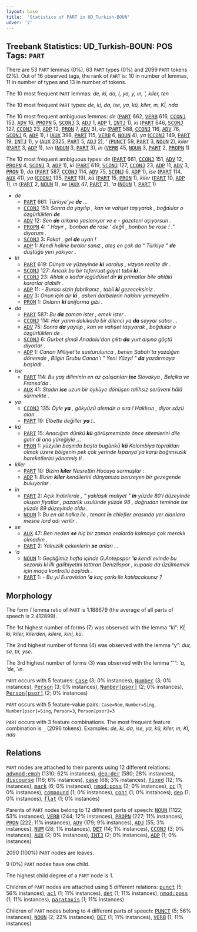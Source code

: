 ```yaml
---
layout: base
title:  'Statistics of PART in UD_Turkish-BOUN'
udver: '2'
---
```


## Treebank Statistics: UD_Turkish-BOUN: POS Tags: `PART`

There are 53 `PART` lemmas (0%), 63 `PART` types (0%) and 2099 `PART` tokens (2%).
Out of 16 observed tags, the rank of `PART` is: 10 in number of lemmas, 11 in number of types and 13 in number of tokens.

The 10 most frequent `PART` lemmas: <em>de, ki, da, i, ya, y, ın, ', kiler, ten</em>

The 10 most frequent `PART` types:  <em>de, ki, da, ise, ya, kü, kiler, ın, Kİ, nda</em>

The 10 most frequent ambiguous lemmas: <em>de</em> (<tt><a href="tr_boun-pos-PART.html">PART</a></tt> 662, <tt><a href="tr_boun-pos-VERB.html">VERB</a></tt> 616, <tt><a href="tr_boun-pos-CCONJ.html">CCONJ</a></tt> 153, <tt><a href="tr_boun-pos-ADV.html">ADV</a></tt> 16, <tt><a href="tr_boun-pos-PROPN.html">PROPN</a></tt> 5, <tt><a href="tr_boun-pos-SCONJ.html">SCONJ</a></tt> 3, <tt><a href="tr_boun-pos-ADJ.html">ADJ</a></tt> 1, <tt><a href="tr_boun-pos-ADP.html">ADP</a></tt> 1, <tt><a href="tr_boun-pos-INTJ.html">INTJ</a></tt> 1), <em>ki</em> (<tt><a href="tr_boun-pos-PART.html">PART</a></tt> 646, <tt><a href="tr_boun-pos-SCONJ.html">SCONJ</a></tt> 127, <tt><a href="tr_boun-pos-CCONJ.html">CCONJ</a></tt> 23, <tt><a href="tr_boun-pos-ADP.html">ADP</a></tt> 12, <tt><a href="tr_boun-pos-PRON.html">PRON</a></tt> 7, <tt><a href="tr_boun-pos-ADV.html">ADV</a></tt> 3), <em>da</em> (<tt><a href="tr_boun-pos-PART.html">PART</a></tt> 588, <tt><a href="tr_boun-pos-CCONJ.html">CCONJ</a></tt> 116, <tt><a href="tr_boun-pos-ADV.html">ADV</a></tt> 76, <tt><a href="tr_boun-pos-SCONJ.html">SCONJ</a></tt> 6, <tt><a href="tr_boun-pos-ADP.html">ADP</a></tt> 1), <em>i</em> (<tt><a href="tr_boun-pos-AUX.html">AUX</a></tt> 398, <tt><a href="tr_boun-pos-PART.html">PART</a></tt> 115, <tt><a href="tr_boun-pos-VERB.html">VERB</a></tt> 6, <tt><a href="tr_boun-pos-NOUN.html">NOUN</a></tt> 4), <em>ya</em> (<tt><a href="tr_boun-pos-CCONJ.html">CCONJ</a></tt> 149, <tt><a href="tr_boun-pos-PART.html">PART</a></tt> 19, <tt><a href="tr_boun-pos-INTJ.html">INTJ</a></tt> 1), <em>y</em> (<tt><a href="tr_boun-pos-AUX.html">AUX</a></tt> 2325, <tt><a href="tr_boun-pos-PART.html">PART</a></tt> 5, <tt><a href="tr_boun-pos-ADJ.html">ADJ</a></tt> 2), <em>'</em> (<tt><a href="tr_boun-pos-PUNCT.html">PUNCT</a></tt> 59, <tt><a href="tr_boun-pos-PART.html">PART</a></tt> 3, <tt><a href="tr_boun-pos-NOUN.html">NOUN</a></tt> 2), <em>kiler</em> (<tt><a href="tr_boun-pos-PART.html">PART</a></tt> 3, <tt><a href="tr_boun-pos-ADP.html">ADP</a></tt> 1), <em>ten</em> (<tt><a href="tr_boun-pos-NOUN.html">NOUN</a></tt> 3, <tt><a href="tr_boun-pos-PART.html">PART</a></tt> 3), <em>in</em> (<tt><a href="tr_boun-pos-VERB.html">VERB</a></tt> 45, <tt><a href="tr_boun-pos-NOUN.html">NOUN</a></tt> 3, <tt><a href="tr_boun-pos-PART.html">PART</a></tt> 2, <tt><a href="tr_boun-pos-PROPN.html">PROPN</a></tt> 1)

The 10 most frequent ambiguous types:  <em>de</em> (<tt><a href="tr_boun-pos-PART.html">PART</a></tt> 661, <tt><a href="tr_boun-pos-CCONJ.html">CCONJ</a></tt> 151, <tt><a href="tr_boun-pos-ADV.html">ADV</a></tt> 12, <tt><a href="tr_boun-pos-PROPN.html">PROPN</a></tt> 4, <tt><a href="tr_boun-pos-SCONJ.html">SCONJ</a></tt> 3, <tt><a href="tr_boun-pos-ADP.html">ADP</a></tt> 1), <em>ki</em> (<tt><a href="tr_boun-pos-PART.html">PART</a></tt> 619, <tt><a href="tr_boun-pos-SCONJ.html">SCONJ</a></tt> 127, <tt><a href="tr_boun-pos-CCONJ.html">CCONJ</a></tt> 23, <tt><a href="tr_boun-pos-ADP.html">ADP</a></tt> 11, <tt><a href="tr_boun-pos-ADV.html">ADV</a></tt> 3, <tt><a href="tr_boun-pos-PRON.html">PRON</a></tt> 1), <em>da</em> (<tt><a href="tr_boun-pos-PART.html">PART</a></tt> 587, <tt><a href="tr_boun-pos-CCONJ.html">CCONJ</a></tt> 114, <tt><a href="tr_boun-pos-ADV.html">ADV</a></tt> 75, <tt><a href="tr_boun-pos-SCONJ.html">SCONJ</a></tt> 6, <tt><a href="tr_boun-pos-ADP.html">ADP</a></tt> 1), <em>ise</em> (<tt><a href="tr_boun-pos-PART.html">PART</a></tt> 114, <tt><a href="tr_boun-pos-AUX.html">AUX</a></tt> 41), <em>ya</em> (<tt><a href="tr_boun-pos-CCONJ.html">CCONJ</a></tt> 135, <tt><a href="tr_boun-pos-PART.html">PART</a></tt> 19), <em>kü</em> (<tt><a href="tr_boun-pos-PART.html">PART</a></tt> 15, <tt><a href="tr_boun-pos-PRON.html">PRON</a></tt> 1), <em>kiler</em> (<tt><a href="tr_boun-pos-PART.html">PART</a></tt> 10, <tt><a href="tr_boun-pos-ADP.html">ADP</a></tt> 1), <em>in</em> (<tt><a href="tr_boun-pos-PART.html">PART</a></tt> 2, <tt><a href="tr_boun-pos-NOUN.html">NOUN</a></tt> 1), <em>se</em> (<tt><a href="tr_boun-pos-AUX.html">AUX</a></tt> 47, <tt><a href="tr_boun-pos-PART.html">PART</a></tt> 2), <em>'a</em> (<tt><a href="tr_boun-pos-NOUN.html">NOUN</a></tt> 1, <tt><a href="tr_boun-pos-PART.html">PART</a></tt> 1)


* <em>de</em>
  * <tt><a href="tr_boun-pos-PART.html">PART</a></tt> 661: <em>Türkiye'ye <b>de</b> ...</em>
  * <tt><a href="tr_boun-pos-CCONJ.html">CCONJ</a></tt> 151: <em>Sonra da yayılıp , kan ve vahşet taşıyarak , boğdular o özgürlükleri <b>de</b> .</em>
  * <tt><a href="tr_boun-pos-ADV.html">ADV</a></tt> 12: <em>Sen <b>de</b> arkana yaslanıyor ve e - gazeteni açıyorsun .</em>
  * <tt><a href="tr_boun-pos-PROPN.html">PROPN</a></tt> 4: <em>" Hayır , 'bonbon <b>de</b> rose ' değil , bonbon be rose ! ." diyorum .</em>
  * <tt><a href="tr_boun-pos-SCONJ.html">SCONJ</a></tt> 3: <em>Fakat , gel <b>de</b> uyan !</em>
  * <tt><a href="tr_boun-pos-ADP.html">ADP</a></tt> 1: <em>Kendi haline bırakır sanız , ateş en çok da " Türkiye " <b>de</b> düştüğü yeri yakıyor .</em>
* <em>ki</em>
  * <tt><a href="tr_boun-pos-PART.html">PART</a></tt> 619: <em>Dünya ve yüzeyinde <b>ki</b> varoluş , vizyon realite dir .</em>
  * <tt><a href="tr_boun-pos-SCONJ.html">SCONJ</a></tt> 127: <em>Ancak bu bir teferruat gayet tabii <b>ki</b> .</em>
  * <tt><a href="tr_boun-pos-CCONJ.html">CCONJ</a></tt> 23: <em>Ahlak o kadar içgüdüsel dir <b>ki</b> primatlar bile ahlâki kararlar alabilir .</em>
  * <tt><a href="tr_boun-pos-ADP.html">ADP</a></tt> 11: <em>- Burası sizin fabrikanız , tabii <b>ki</b> gezeceksiniz .</em>
  * <tt><a href="tr_boun-pos-ADV.html">ADV</a></tt> 3: <em>Onun için dir <b>ki</b> , askeri darbelerin hakkını yemeyelim .</em>
  * <tt><a href="tr_boun-pos-PRON.html">PRON</a></tt> 1: <em>Onların <b>ki</b> üniforma gibi .</em>
* <em>da</em>
  * <tt><a href="tr_boun-pos-PART.html">PART</a></tt> 587: <em>Bu <b>da</b> zaman ister , emek ister .</em>
  * <tt><a href="tr_boun-pos-CCONJ.html">CCONJ</a></tt> 114: <em>Her yarım dakikada bir dilenci ya <b>da</b> seyyar satıcı ...</em>
  * <tt><a href="tr_boun-pos-ADV.html">ADV</a></tt> 75: <em>Sonra <b>da</b> yayılıp , kan ve vahşet taşıyarak , boğdular o özgürlükleri de .</em>
  * <tt><a href="tr_boun-pos-SCONJ.html">SCONJ</a></tt> 6: <em>Gurbet şimdi Anadolu'dan çıktı <b>da</b> yurt dışına göçtü diyorlar .</em>
  * <tt><a href="tr_boun-pos-ADP.html">ADP</a></tt> 1: <em>Canan Milliyet'te susturulunca , benim Sabah'ta yazdığım dönemde , Bilgin Grubu Canan'ı " Yeni Yüzyıl " <b>da</b> yazdırmaya başladı .</em>
* <em>ise</em>
  * <tt><a href="tr_boun-pos-PART.html">PART</a></tt> 114: <em>Bu yaş diliminin en az çalışanları <b>ise</b> Slovakya , Belçika ve Fransa'da .</em>
  * <tt><a href="tr_boun-pos-AUX.html">AUX</a></tt> 41: <em>Stadın <b>ise</b> uzun bir öyküye dönüşen talihsiz serüveni hâlâ sürmekte .</em>
* <em>ya</em>
  * <tt><a href="tr_boun-pos-CCONJ.html">CCONJ</a></tt> 135: <em>Öyle <b>ya</b> , gökyüzü alemdir o sıra ! Haklısın , diyor sözü alan .</em>
  * <tt><a href="tr_boun-pos-PART.html">PART</a></tt> 19: <em>Elbette değiller <b>ya</b> !..</em>
* <em>kü</em>
  * <tt><a href="tr_boun-pos-PART.html">PART</a></tt> 15: <em>Anacığım dünkü <b>kü</b> görüşmemizde önce sitemlerini dile getir di ana yüreğiyle ...</em>
  * <tt><a href="tr_boun-pos-PRON.html">PRON</a></tt> 1: <em>yüzyılın başında başta bugünkü <b>kü</b> Kolombiya toprakları olmak üzere bölgenin pek çok yerinde İspanya'ya karşı bağımsızlık hareketlerini yönetmiş ti .</em>
* <em>kiler</em>
  * <tt><a href="tr_boun-pos-PART.html">PART</a></tt> 10: <em>Bizim <b>kiler</b> Nasrettin Hocaya sormuşlar :</em>
  * <tt><a href="tr_boun-pos-ADP.html">ADP</a></tt> 1: <em>Bizim <b>kiler</b> kendilerini dünyamıza benzeyen bir gezegende buluyorlar .</em>
* <em>in</em>
  * <tt><a href="tr_boun-pos-PART.html">PART</a></tt> 2: <em>Açık ihalelerde , " yaklaşık maliyet " <b>in</b> yüzde 80'i düzeyinde oluşan fiyatlar , pazarlık usulünde yüzde 98 , doğrudan teminde ise yüzde 89 düzeyinde oldu .</em>
  * <tt><a href="tr_boun-pos-NOUN.html">NOUN</a></tt> 1: <em>Bu en alt halka ile , tenant <b>in</b> chiefler arasında yer alanlara mesne lord adı verilir .</em>
* <em>se</em>
  * <tt><a href="tr_boun-pos-AUX.html">AUX</a></tt> 47: <em>Ben neden <b>se</b> hiç bir zaman oralarda kalmaya çok meraklı olmadım .</em>
  * <tt><a href="tr_boun-pos-PART.html">PART</a></tt> 2: <em>Yalnızlık çekenlerin <b>se</b> anları ...</em>
* <em>'a</em>
  * <tt><a href="tr_boun-pos-NOUN.html">NOUN</a></tt> 1: <em>Geçtiğimiz hafta içinde G.Antepspor <b>'a</b> kendi evinde bu sezonki ki ilk galibiyetini tattıran Denizlispor , kupada da üzülmemek için maça kontrollü başladı .</em>
  * <tt><a href="tr_boun-pos-PART.html">PART</a></tt> 1: <em>- Bu yıl Eurovision <b>'a</b> kaç şarkı ile katılacaksınız ?</em>

## Morphology

The form / lemma ratio of `PART` is 1.188679 (the average of all parts of speech is 2.412899).

The 1st highest number of forms (7) was observed with the lemma “ki”: <em>Kİ, ki, kiler, kilerden, kilere, kini, kü</em>.

The 2nd highest number of forms (4) was observed with the lemma “y”: <em>dur, se, tır, yse</em>.

The 3rd highest number of forms (3) was observed with the lemma “'”: <em>'a, 'de, 'ın</em>.

`PART` occurs with 5 features: <tt><a href="tr_boun-feat-Case.html">Case</a></tt> (3; 0% instances), <tt><a href="tr_boun-feat-Number.html">Number</a></tt> (3; 0% instances), <tt><a href="tr_boun-feat-Person.html">Person</a></tt> (3; 0% instances), <tt><a href="tr_boun-feat-Number-psor.html">Number[psor]</a></tt> (2; 0% instances), <tt><a href="tr_boun-feat-Person-psor.html">Person[psor]</a></tt> (2; 0% instances)

`PART` occurs with 5 feature-value pairs: `Case=Nom`, `Number=Sing`, `Number[psor]=Sing`, `Person=3`, `Person[psor]=3`

`PART` occurs with 3 feature combinations.
The most frequent feature combination is `_` (2096 tokens).
Examples: <em>de, ki, da, ise, ya, kü, kiler, ın, Kİ, nda</em>


## Relations

`PART` nodes are attached to their parents using 12 different relations: <tt><a href="tr_boun-dep-advmod-emph.html">advmod:emph</a></tt> (1310; 62% instances), <tt><a href="tr_boun-dep-dep-der.html">dep:der</a></tt> (580; 28% instances), <tt><a href="tr_boun-dep-discourse.html">discourse</a></tt> (116; 6% instances), <tt><a href="tr_boun-dep-case.html">case</a></tt> (68; 3% instances), <tt><a href="tr_boun-dep-fixed.html">fixed</a></tt> (12; 1% instances), <tt><a href="tr_boun-dep-mark.html">mark</a></tt> (6; 0% instances), <tt><a href="tr_boun-dep-nmod-poss.html">nmod:poss</a></tt> (2; 0% instances), <tt><a href="tr_boun-dep-cc.html">cc</a></tt> (1; 0% instances), <tt><a href="tr_boun-dep-compound.html">compound</a></tt> (1; 0% instances), <tt><a href="tr_boun-dep-conj.html">conj</a></tt> (1; 0% instances), <tt><a href="tr_boun-dep-dep.html">dep</a></tt> (1; 0% instances), <tt><a href="tr_boun-dep-flat.html">flat</a></tt> (1; 0% instances)

Parents of `PART` nodes belong to 12 different parts of speech: <tt><a href="tr_boun-pos-NOUN.html">NOUN</a></tt> (1122; 53% instances), <tt><a href="tr_boun-pos-VERB.html">VERB</a></tt> (244; 12% instances), <tt><a href="tr_boun-pos-PROPN.html">PROPN</a></tt> (227; 11% instances), <tt><a href="tr_boun-pos-PRON.html">PRON</a></tt> (222; 11% instances), <tt><a href="tr_boun-pos-ADV.html">ADV</a></tt> (179; 9% instances), <tt><a href="tr_boun-pos-ADJ.html">ADJ</a></tt> (55; 3% instances), <tt><a href="tr_boun-pos-NUM.html">NUM</a></tt> (28; 1% instances), <tt><a href="tr_boun-pos-DET.html">DET</a></tt> (14; 1% instances), <tt><a href="tr_boun-pos-CCONJ.html">CCONJ</a></tt> (3; 0% instances), <tt><a href="tr_boun-pos-AUX.html">AUX</a></tt> (2; 0% instances), <tt><a href="tr_boun-pos-INTJ.html">INTJ</a></tt> (2; 0% instances), <tt><a href="tr_boun-pos-ADP.html">ADP</a></tt> (1; 0% instances)

2090 (100%) `PART` nodes are leaves.

9 (0%) `PART` nodes have one child.

The highest child degree of a `PART` node is 1.

Children of `PART` nodes are attached using 5 different relations: <tt><a href="tr_boun-dep-punct.html">punct</a></tt> (5; 56% instances), <tt><a href="tr_boun-dep-acl.html">acl</a></tt> (1; 11% instances), <tt><a href="tr_boun-dep-det.html">det</a></tt> (1; 11% instances), <tt><a href="tr_boun-dep-nmod-poss.html">nmod:poss</a></tt> (1; 11% instances), <tt><a href="tr_boun-dep-parataxis.html">parataxis</a></tt> (1; 11% instances)

Children of `PART` nodes belong to 4 different parts of speech: <tt><a href="tr_boun-pos-PUNCT.html">PUNCT</a></tt> (5; 56% instances), <tt><a href="tr_boun-pos-NOUN.html">NOUN</a></tt> (2; 22% instances), <tt><a href="tr_boun-pos-DET.html">DET</a></tt> (1; 11% instances), <tt><a href="tr_boun-pos-VERB.html">VERB</a></tt> (1; 11% instances)

